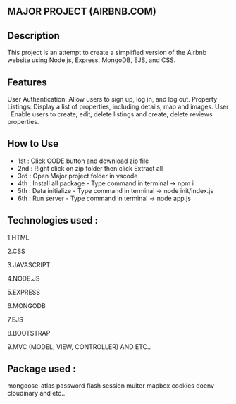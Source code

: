 MAJOR PROJECT (AIRBNB.COM)
------------------------------------------------------------------------------------------------------------------------------------------------------------------------
Description
------------------------------------------------------------------------------------------------------------
This project is an attempt to create a simplified version of the Airbnb website using Node.js, Express, MongoDB, EJS, and CSS.

Features
------------------------------------------------------------------------------------------------------------
User Authentication: Allow users to sign up, log in, and log out.
Property Listings: Display a list of properties, including details, map and images.
User : Enable users to create, edit, delete listings and create, delete reviews properties.

How to Use
------------------------------------------------------------------------------------------------------------
- 1st : Click CODE button and download zip file
- 2nd : Right click on zip folder then click Extract all 
- 3rd : Open Major project folder in vscode 
- 4th : Install all package - Type command in terminal -> npm i
- 5th : Data initialize - Type command in terminal -> node init/index.js
- 6th : Run server - Type command in terminal -> node app.js
  
Technologies used :
------------------------------------------------------------------------------------------------------------
1.HTML

2.CSS

3.JAVASCRIPT

4.NODE.JS

5.EXPRESS

6.MONGODB

7.EJS

8.BOOTSTRAP

9.MVC (MODEL, VIEW, CONTROLLER) AND ETC..

Package used :
---------------------------------------------------------------------------------------------------------------------------------------------

mongoose-atlas
password
flash
session
multer
mapbox
cookies
doenv
cloudinary and etc..
